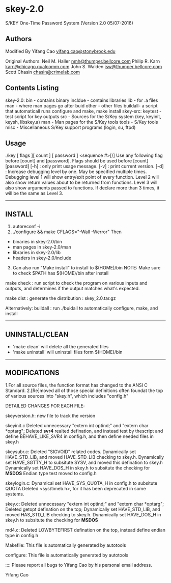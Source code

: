 # skey-2.0
S/KEY One-Time Password System (Version 2.0 05/07-2016)

Authors
-------
   Modified By
   Yifang Cao       yifang.cao@stonybrook.edu  	     

   Original Authors:
   Neil M. Haller	nmh@thumper.bellcore.com
   Philip R. Karn	karn@chicago.qualcomm.com
   John S. Walden       jsw@thumper.bellcore.com
   Scott Chasin         chasin@crimelab.com


Contents Listing
------------------------
skey-2.0:
	bin		- contains binary 
	incldue - contains libraries
	lib     - for .a files
	man     - where man pages go after buid
	other   - other files
	buildall- a script that automaticall runs configure and make, make install
	skey-src:
	   keytest  - test script for key outputs
	   src		- Sources for the S/Key system (key, keyinit, keysh, libskey.a)
   	   man		- Man pages for the S/Key tools
       tools        - S/Key tools
       misc		- Miscellaneous S/Key support programs (login, su, ftpd)



Usage
-----------------------
./key [ flags ][ count ] [ password ] <sequence #>[/] <key>
Use any following flag before [count] and [password].
Flags should be used before [count][password]
[-h] : only print usage message.
[-v] : print current version.
[-d] : Increase debugging level by one.  May be specified multiple times.
Debugging level 1 will show entry/exit point of every function.
Level 2 will also show return values about to be returned from
functions.  Level 3 will also show arguments passed to functions.
If declare more than 3 times, it will be the same as Level 3.



---------------
INSTALL
---------------
1. autoreconf -i
2. ./configure && make CFLAGS="-Wall -Werror"
Then
-  binaries in skey-2.0/bin
-  man pages in skey-2.0/man
-  libraries in skey-2.0/lib
-  headers in skey-2.0/include
3. Can also run "Make install" to install to $(HOME)/bin
NOTE: Make sure to check $PATH has $(HOME)/bin after install

make check :  run script to check the program on various inputs and outputs, and determines if the output matches what's expected.  

make dist : generate the distribution : skey_2.0.tar.gz

Alternatively:
buildall : run ./buidall to automatically configure, make, and install 

---------------
UNINSTALL/CLEAN
---------------
- 'make clean' will delete all the generated files 
- 'make uninstall' will uninstall files form $(HOME)/bin

---------------
MODIFICATIONS
---------------
1.For all source files, the function format has changed to the ANSI C Standard.
2.[Re]moved all of those special definitions often foundat the top of various 
	sources into "skey.h", which includes "config.h"

DETAILED CHANGES FOR EACH FILE:

skeyversion.h:
	new file to track the version

skeyinit.c
	Deleted unnecessary "extern int optind;" and "extern char *optarg";
	Deleted __svr4__ realted defination, and instead test by thescript and define BEHAVE_LIKE_SVR4 in config.h, and then define needed files in skey.h

skeysubr.c:
    Deleted "SIGVOID" related codes.
    Dynamically set HAVE_STD_LIB, and moved HAVE_STD_LIB checking to skey.h.
    Dynamically set HAVE_SGTTY_H to subsitute SYSV, and moved this defination to skey.h
    Dynamically set HAVE_DOS_H in skey.h to subsitute the checking for __MSDOS__
    Endian type test moved to config.h

skeylogin.c:
	Dynamical set HAVE_SYS_QUOTA_H in config.h to subsitute QUOTA
	Deleted <sys/timeb.h>, for it has been deprecated in some systems.

skey.c:
	Deleted unnecessary "extern int optind;" and "extern char *optarg";
	Deleted getopt defination on the top;
    Dynamically set HAVE_STD_LIB, and moved HAS_STD_LIB checking to skey.h.
    Dynamically set HAVE_DOS_H in skey.h to subsitute the checking for __MSDOS__

md4.c:
	Deleted LOWBYTEFIRST defination on the top, instead define endian type in config.h

Makefile:
	 This file is automatically generated by autotools

configure:
	This file is automatically generated by autotools



::::
Please report all bugs to Yifang Cao by his personal email address.  

Yifang Cao
